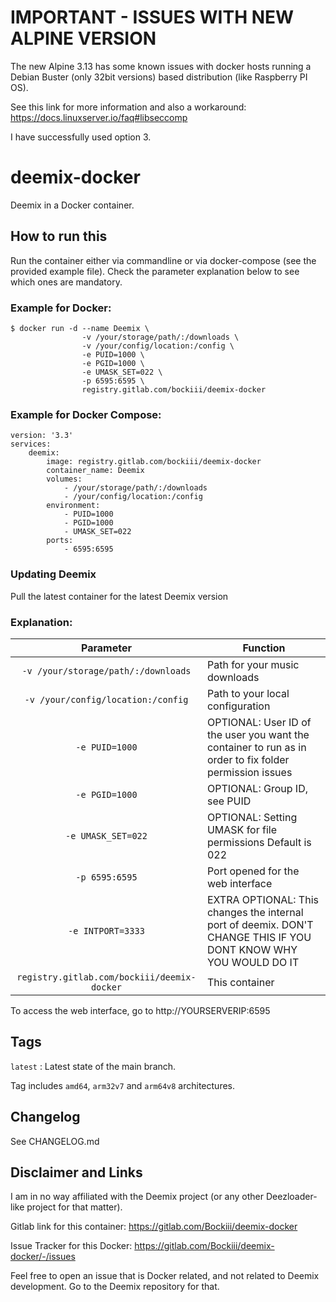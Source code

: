 # IMPORTANT - ISSUES WITH NEW ALPINE VERSION

The new Alpine 3.13 has some known issues with docker hosts running a Debian Buster (only 32bit versions) based distribution (like Raspberry PI OS).

See this link for more information and also a workaround: https://docs.linuxserver.io/faq#libseccomp

I have successfully used option 3.

# deemix-docker

Deemix in a Docker container.

## How to run this

Run the container either via commandline or via docker-compose (see the provided example file).
Check the parameter explanation below to see which ones are mandatory.

### Example for Docker:
```
$ docker run -d --name Deemix \
				-v /your/storage/path/:/downloads \
				-v /your/config/location:/config \
				-e PUID=1000 \
				-e PGID=1000 \
				-e UMASK_SET=022 \
				-p 6595:6595 \
				registry.gitlab.com/bockiii/deemix-docker
```

### Example for Docker Compose:
```
version: '3.3'
services:
	deemix:
		image: registry.gitlab.com/bockiii/deemix-docker
		container_name: Deemix
		volumes:
			- /your/storage/path/:/downloads
			- /your/config/location:/config
		environment:
			- PUID=1000
			- PGID=1000
			- UMASK_SET=022
		ports:
			- 6595:6595
```

### Updating Deemix

Pull the latest container for the latest Deemix version

### Explanation:

| Parameter | Function |
| :----: | --- |
| `-v /your/storage/path/:/downloads` | Path for your music downloads |
| `-v /your/config/location:/config` | Path to your local configuration |
| `-e PUID=1000` | OPTIONAL: User ID of the user you want the container to run as in order to fix folder permission issues |
| `-e PGID=1000` | OPTIONAL: Group ID, see PUID |
| `-e UMASK_SET=022` | OPTIONAL: Setting UMASK for file permissions Default is 022 |
| `-p 6595:6595` | Port opened for the web interface |
| `-e INTPORT=3333` | EXTRA OPTIONAL: This changes the internal port of deemix. DON'T CHANGE THIS IF YOU DONT KNOW WHY YOU WOULD DO IT |
| `registry.gitlab.com/bockiii/deemix-docker` | This container |

To access the web interface, go to http://YOURSERVERIP:6595 

## Tags

`latest`                : Latest state of the main branch.

Tag includes `amd64`, `arm32v7` and `arm64v8` architectures.

## Changelog

See CHANGELOG.md

## Disclaimer and Links

I am in no way affiliated with the Deemix project (or any other Deezloader-like project for that matter).

Gitlab link for this container: https://gitlab.com/Bockiii/deemix-docker

Issue Tracker for this Docker: https://gitlab.com/Bockiii/deemix-docker/-/issues

Feel free to open an issue that is Docker related, and not related to Deemix development. Go to the Deemix repository for that.
